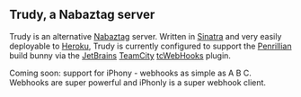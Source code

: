 ## Trudy, a Nabaztag server

Trudy is an alternative [Nabaztag](http://en.wikipedia.org/wiki/Nabaztag) server. Written in [Sinatra](http://www.sinatrarb.com/) and very easily deployable to [Heroku](http://heroku.com/), Trudy is currently configured to support the [Penrillian](http://www.penrillian.com/) build bunny via the [JetBrains](http://www.jetbrains.com/) [TeamCity](http://www.jetbrains.com/teamcity/) [tcWebHooks](http://netwolfuk.wordpress.com/category/teamcity/tcplugins/tcwebhooks/) plugin.

Coming soon: support for iPhony - webhooks as simple as A B C. Webhooks are super powerful and iPhonly is a super webhook client.
